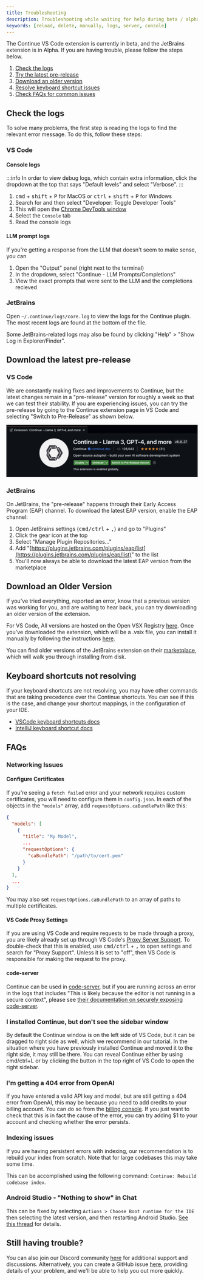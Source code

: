 ```yaml
---
title: Troubleshooting
description: Troubleshooting while waiting for help during beta / alpha testing
keywords: [reload, delete, manually, logs, server, console]
---
```


The Continue VS Code extension is currently in beta, and the JetBrains extension is in Alpha. If you are having trouble, please follow the steps below.

1. [Check the logs](#check-the-logs)
2. [Try the latest pre-release](#download-the-latest-pre-release)
3. [Download an older version](#download-an-older-version)
4. [Resolve keyboard shortcut issues](#keyboard-shortcuts-not-resolving)
5. [Check FAQs for common issues](#faqs)

## Check the logs

To solve many problems, the first step is reading the logs to find the relevant error message. To do this, follow these steps:

### VS Code

#### Console logs

:::info
In order to view debug logs, which contain extra information, click the dropdown at the top that says "Default levels" and select "Verbose".
:::

1. <kbd>cmd</kbd> + <kbd>shift</kbd> + <kbd>P</kbd> for MacOS or <kbd>ctrl</kbd> + <kbd>shift</kbd> + <kbd>P</kbd> for Windows
2. Search for and then select "Developer: Toggle Developer Tools"
3. This will open the [Chrome DevTools window](https://developer.chrome.com/docs/devtools/)
4. Select the `Console` tab
5. Read the console logs

#### LLM prompt logs

If you're getting a response from the LLM that doesn't seem to make sense, you can

1. Open the "Output" panel (right next to the terminal)
2. In the dropdown, select "Continue - LLM Prompts/Completions"
3. View the exact prompts that were sent to the LLM and the completions recieved

### JetBrains

Open `~/.continue/logs/core.log` to view the logs for the Continue plugin. The most recent logs are found at the bottom of the file.

Some JetBrains-related logs may also be found by clicking "Help" > "Show Log in Explorer/Finder".

## Download the latest pre-release

### VS Code

We are constantly making fixes and improvements to Continue, but the latest changes remain in a "pre-release" version for roughly a week so that we can test their stability. If you are experiencing issues, you can try the pre-release by going to the Continue extension page in VS Code and selecting "Switch to Pre-Release" as shown below.

![Pre-Release](../static/img/prerelease.png)

### JetBrains

On JetBrains, the "pre-release" happens through their Early Access Program (EAP) channel. To download the latest EAP version, enable the EAP channel:

1. Open JetBrains settings (<kbd>cmd/ctrl</kbd> + <kbd>,</kbd>) and go to "Plugins"
2. Click the gear icon at the top
3. Select "Manage Plugin Repositories..."
4. Add "[https://plugins.jetbrains.com/plugins/eap/list](https://plugins.jetbrains.com/plugins/eap/list)" to the list
5. You'll now always be able to download the latest EAP version from the marketplace

## Download an Older Version

If you've tried everything, reported an error, know that a previous version was working for you, and are waiting to hear back, you can try downloading an older version of the extension.

For VS Code, All versions are hosted on the Open VSX Registry [here](https://open-vsx.org/extension/Continue/continue). Once you've downloaded the extension, which will be a .vsix file, you can install it manually by following the instructions [here](https://code.visualstudio.com/docs/editor/extension-gallery#_install-from-a-vsix).

You can find older versions of the JetBrains extension on their [marketplace](https://plugins.jetbrains.com/plugin/22707-continue), which will walk you through installing from disk.

## Keyboard shortcuts not resolving

If your keyboard shortcuts are not resolving, you may have other commands that are taking precedence over the Continue shortcuts. You can see if this is the case, and change your shortcut mappings, in the configuration of your IDE.

- [VSCode keyboard shortcuts docs](https://code.visualstudio.com/docs/getstarted/keybindings)
- [IntelliJ keyboard shortcut docs](https://www.jetbrains.com/help/idea/configuring-keyboard-and-mouse-shortcuts.html)

## FAQs

### Networking Issues

#### Configure Certificates

If you're seeing a `fetch failed` error and your network requires custom certificates, you will need to configure them in `config.json`. In each of the objects in the `"models"` array, add `requestOptions.caBundlePath` like this:

```json title="config.json"
{
  "models": [
    {
      "title": "My Model",
      ...
      "requestOptions": {
        "caBundlePath": "/path/to/cert.pem"
      }
    }
  ],
  ...
}
```

You may also set `requestOptions.caBundlePath` to an array of paths to multiple certificates.

#### VS Code Proxy Settings

If you are using VS Code and require requests to be made through a proxy, you are likely already set up through VS Code's [Proxy Server Support](https://code.visualstudio.com/docs/setup/network#_proxy-server-support). To double-check that this is enabled, use <kbd>cmd/ctrl</kbd> + <kbd>,</kbd> to open settings and search for "Proxy Support". Unless it is set to "off", then VS Code is responsible for making the request to the proxy.

#### code-server

Continue can be used in [code-server](https://coder.com/), but if you are running across an error in the logs that includes "This is likely because the editor is not running in a secure context", please see [their documentation on securely exposing code-server](https://coder.com/docs/code-server/latest/guide#expose-code-server).

### I installed Continue, but don't see the sidebar window

By default the Continue window is on the left side of VS Code, but it can be dragged to right side as well, which we recommend in our tutorial. In the situation where you have previously installed Continue and moved it to the right side, it may still be there. You can reveal Continue either by using cmd/ctrl+L or by clicking the button in the top right of VS Code to open the right sidebar.

### I'm getting a 404 error from OpenAI

If you have entered a valid API key and model, but are still getting a 404 error from OpenAI, this may be because you need to add credits to your billing account. You can do so from the [billing console](https://platform.openai.com/settings/organization/billing/overview). If you just want to check that this is in fact the cause of the error, you can try adding $1 to your account and checking whether the error persists.

### Indexing issues

If you are having persistent errors with indexing, our recommendation is to rebuild your index from scratch. Note that for large codebases this may take some time.

This can be accomplished using the following command: `Continue: Rebuild codebase index`.

### Android Studio - "Nothing to show" in Chat

This can be fixed by selecting `Actions > Choose Boot runtime for the IDE` then selecting the latest version, and then restarting Android Studio. [See this thread](https://github.com/continuedev/continue/issues/596#issuecomment-1789327178) for details.

## Still having trouble?

You can also join our Discord community [here](https://discord.gg/vapESyrFmJ) for additional support and discussions. Alternatively, you can create a GitHub issue [here](https://github.com/continuedev/continue/issues/new?assignees=&labels=bug&projects=&template=bug-report-%F0%9F%90%9B.md&title=), providing details of your problem, and we'll be able to help you out more quickly.
